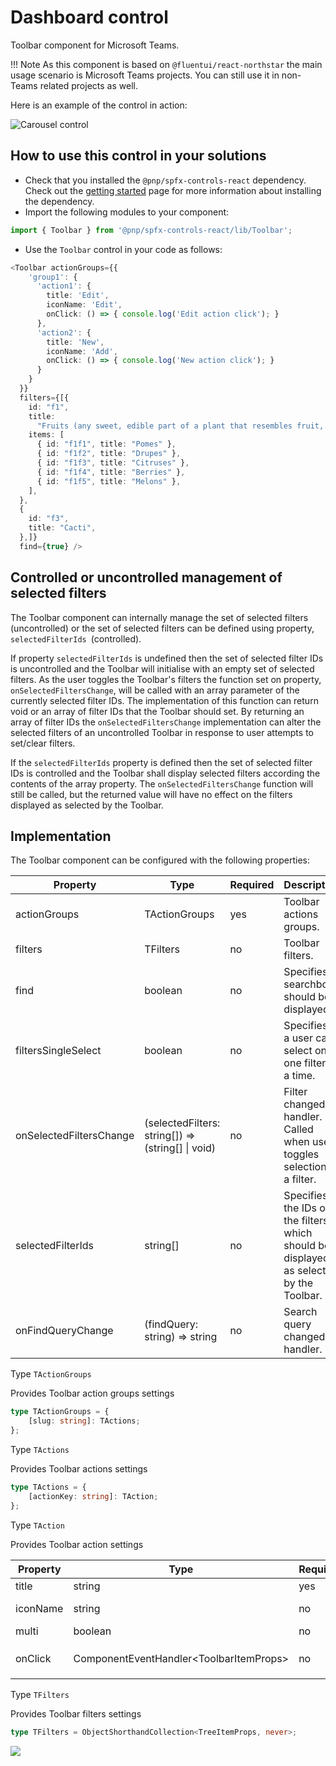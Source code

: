 # Dashboard control

Toolbar component for Microsoft Teams.

!!! Note
    As this component is based on `@fluentui/react-northstar` the main usage scenario is Microsoft Teams projects. You can still use it in non-Teams related projects as well.

Here is an example of the control in action:

![Carousel control](../assets/toolbar.png)

## How to use this control in your solutions

- Check that you installed the `@pnp/spfx-controls-react` dependency. Check out the [getting started](../../#getting-started) page for more information about installing the dependency.
- Import the following modules to your component:

```TypeScript
import { Toolbar } from '@pnp/spfx-controls-react/lib/Toolbar';
```

- Use the `Toolbar` control in your code as follows:

```TypeSCript
<Toolbar actionGroups={{
    'group1': {
      'action1': {
        title: 'Edit',
        iconName: 'Edit',
        onClick: () => { console.log('Edit action click'); }
      },
      'action2': {
        title: 'New',
        iconName: 'Add',
        onClick: () => { console.log('New action click'); }
      }
    }
  }}
  filters={[{
    id: "f1",
    title:
      "Fruits (any sweet, edible part of a plant that resembles fruit, even if it does not develop from a floral ovary)",
    items: [
      { id: "f1f1", title: "Pomes" },
      { id: "f1f2", title: "Drupes" },
      { id: "f1f3", title: "Citruses" },
      { id: "f1f4", title: "Berries" },
      { id: "f1f5", title: "Melons" },
    ],
  },
  {
    id: "f3",
    title: "Cacti",
  },]}
  find={true} />
```

## Controlled or uncontrolled management of selected filters
The Toolbar component can internally manage the set of selected filters (uncontrolled) or the set of selected filters can be defined using property, `selectedFilterIds `(controlled).

If property `selectedFilterIds` is undefined then the set of selected filter IDs is uncontrolled and the Toolbar will initialise with an empty set of selected filters. As the user toggles the Toolbar's filters the function set on property, `onSelectedFiltersChange`, will be called with an array parameter of the currently selected filter IDs. The implementation of this function can return void or an array of filter IDs that the Toolbar should set. By returning an array of filter IDs the `onSelectedFiltersChange` implementation can alter the selected filters of an uncontrolled Toolbar in response to user attempts to set/clear filters.

If the `selectedFilterIds` property is defined then the set of selected filter IDs is controlled and the Toolbar shall display selected filters according the contents of the array property. The `onSelectedFiltersChange` function will still be called, but the returned value will have no effect on the filters displayed as selected by the Toolbar.

## Implementation

The Toolbar component can be configured with the following properties:

| Property | Type | Required | Description |
| ---- | ---- | ---- | ---- |
| actionGroups | TActionGroups | yes | Toolbar actions groups. |
| filters | TFilters | no | Toolbar filters. |
| find | boolean | no | Specifies if searchbox should be displayed. |
| filtersSingleSelect | boolean | no | Specifies if a user can select only one filter at a time. |
| onSelectedFiltersChange | (selectedFilters: string[]) => (string[] \| void) | no | Filter changed handler. Called when user toggles selection of a filter. |
| selectedFilterIds | string[] | no | Specifies the IDs of the filters which should be displayed as selected by the Toolbar. |
| onFindQueryChange | (findQuery: string) => string | no | Search query changed handler. |


Type `TActionGroups`

Provides Toolbar action groups settings

```typescript
type TActionGroups = {
    [slug: string]: TActions;
};
```

Type `TActions`

Provides Toolbar actions settings

```typescript
type TActions = {
    [actionKey: string]: TAction;
};
```

Type `TAction`

Provides Toolbar action settings

| Property | Type | Required | Description |
| ---- | ---- | ---- | ---- |
| title | string | yes | Action title. |
| iconName | string | no | Action icon name. |
| multi | boolean | no | For future. |
| onClick | ComponentEventHandler&lt;ToolbarItemProps&gt; | no | Action `onClick` handler. |

Type `TFilters`

Provides Toolbar filters settings

```typescript
type TFilters = ObjectShorthandCollection<TreeItemProps, never>;
```

![](https://telemetry.sharepointpnp.com/sp-dev-fx-controls-react/wiki/controls/Toolbar)
